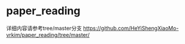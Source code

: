 # paper_reading

详细内容请参考tree/master分支
https://github.com/HeYiShengXiaoMo-vrkim/paper_reading/tree/master/
